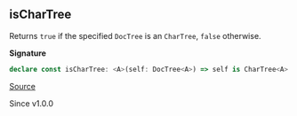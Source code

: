## isCharTree

Returns `true` if the specified `DocTree` is an `CharTree`, `false` otherwise.

**Signature**

```ts
declare const isCharTree: <A>(self: DocTree<A>) => self is CharTree<A>
```

[Source](https://github.com/Effect-TS/effect/tree/main/packages/printer/src/DocTree.ts#L159)

Since v1.0.0